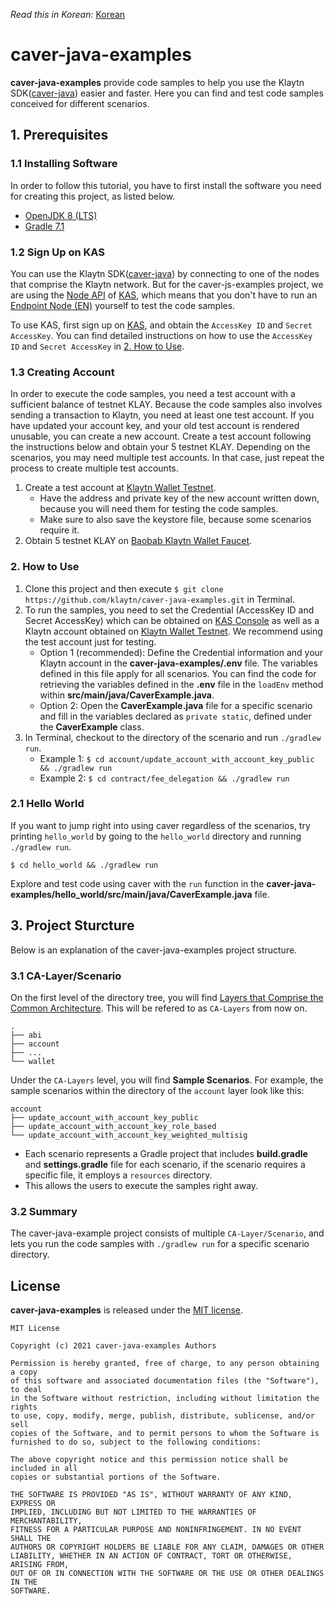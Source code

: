 *Read this in Korean:* [Korean](https://github.com/klaytn/caver-java-examples/blob/master/README.ko.md) 


# caver-java-examples
**caver-java-examples** provide code samples to help you use the Klaytn SDK([caver-java](https://github.com/klaytn/caver-java)) easier and faster. Here you can find and test code samples conceived for different scenarios.

## 1. Prerequisites
### 1.1 Installing Software
In order to follow this tutorial, you have to first install the software you need for creating this project, as listed below.
* [OpenJDK 8 (LTS)](https://adoptopenjdk.net/?variant=openjdk8&jvmVariant=hotspot)
* [Gradle 7.1](https://gradle.org/install/)

### 1.2 Sign Up on KAS
You can use the Klaytn SDK([caver-java](https://github.com/klaytn/caver-java)) by connecting to one of the nodes that comprise the Klaytn network. But for the caver-js-examples project, we are using the [Node API](https://refs.klaytnapi.com/en/node/latest) of [KAS](https://klaytnapi.com), which means that you don't have to run an [Endpoint Node (EN)](https://docs.klaytn.com/node/endpoint-node) yourself to test the code samples.

To use KAS, first sign up on [KAS](https://klaytnapi.com), and obtain the `AccessKey ID` and `Secret AccessKey`.
You can find detailed instructions on how to use the `AccessKey ID` and `Secret AccessKey` in [2. How to Use](https://github.com/klaytn/caver-java-examples#2-how-to-use).

### 1.3 Creating Account
In order to execute the code samples, you need a test account with a sufficient balance of testnet KLAY.
Because the code samples also involves sending a transaction to Klaytn, you need at least one test account. If you have updated your account key, and your old test account is rendered unusable, you can create a new account. Create a test account following the instructions below and obtain your 5 testnet KLAY. Depending on the scenarios, you may need multiple test accounts. In that case, just repeat the process to create multiple test accounts.
1. Create a test account at [Klaytn Wallet Testnet](https://baobab.wallet.klaytn.com/create). 
    * Have the address and private key of the new account written down, because you will need them for testing the code samples.
    * Make sure to also save the keystore file, because some scenarios require it.
2. Obtain 5 testnet KLAY on [Baobab Klaytn Wallet Faucet](https://baobab.wallet.klaytn.com/faucet).

### 2. How to Use
1. Clone this project and then execute `$ git clone https://github.com/klaytn/caver-java-examples.git` in Terminal.
2. To run the samples, you need to set the Credential (AccessKey ID and Secret AccessKey) which can be obtained on [KAS Console](https://console.klaytnapi.com/ko/security/credential) as well as a Klaytn account obtained on [Klaytn Wallet Testnet](https://baobab.wallet.klaytn.com/create). We recommend using the test account just for testing.
    * Option 1 (recommended): Define the Credential information and your Klaytn account in the **caver-java-examples/.env** file. The variables defined in this file apply for all scenarios. You can find the code for retrieving the variables defined in the **.env** file in the `loadEnv` method within **src/main/java/CaverExample.java**.
    * Option 2: Open the **CaverExample.java** file for a specific scenario and fill in the variables declared as `private static`, defined under the **CaverExample** class.
3. In Terminal, checkout to the directory of the scenario and run `./gradlew run`.
    * Example 1: `$ cd account/update_account_with_account_key_public && ./gradlew run`
    * Example 2: `$ cd contract/fee_delegation && ./gradlew run`

### 2.1 Hello World
If you want to jump right into using caver regardless of the scenarios, try printing `hello_world` by going to the `hello_world` directory and running `./gradlew run`.

`$ cd hello_world && ./gradlew run`

Explore and test code using caver with the `run` function in the **caver-java-examples/hello_world/src/main/java/CaverExample.java** file.

## 3. Project Sturcture
Below is an explanation of the caver-java-examples project structure.

### 3.1 CA-Layer/Scenario
On the first level of the directory tree, you will find [Layers that Comprise the Common Architecture](https://kips.klaytn.com/KIPs/kip-34#layer-diagram-of-the-common-architecture). This will be refered to as `CA-Layers` from now on.
```
.
├── abi
├── account
├── ...
└── wallet
```

Under the `CA-Layers` level, you will find **Sample Scenarios**. For example, the sample scenarios within the directory of the `account` layer look like this:
```
account
├── update_account_with_account_key_public
├── update_account_with_account_key_role_based
└── update_account_with_account_key_weighted_multisig
```
* Each scenario represents a Gradle project that includes **build.gradle** and **settings.gradle** file for each scenario, if the scenario requires a specific file, it employs a `resources` directory.
* This allows the users to execute the samples right away.

### 3.2 Summary
The caver-java-example project consists of multiple `CA-Layer/Scenario`, and lets you run the code samples with  `./gradlew run` for a specific scenario directory.

## License
**caver-java-examples** is released under the [MIT license](./LICENSE).

```
MIT License

Copyright (c) 2021 caver-java-examples Authors

Permission is hereby granted, free of charge, to any person obtaining a copy
of this software and associated documentation files (the "Software"), to deal
in the Software without restriction, including without limitation the rights
to use, copy, modify, merge, publish, distribute, sublicense, and/or sell
copies of the Software, and to permit persons to whom the Software is
furnished to do so, subject to the following conditions:

The above copyright notice and this permission notice shall be included in all
copies or substantial portions of the Software.

THE SOFTWARE IS PROVIDED "AS IS", WITHOUT WARRANTY OF ANY KIND, EXPRESS OR
IMPLIED, INCLUDING BUT NOT LIMITED TO THE WARRANTIES OF MERCHANTABILITY,
FITNESS FOR A PARTICULAR PURPOSE AND NONINFRINGEMENT. IN NO EVENT SHALL THE
AUTHORS OR COPYRIGHT HOLDERS BE LIABLE FOR ANY CLAIM, DAMAGES OR OTHER
LIABILITY, WHETHER IN AN ACTION OF CONTRACT, TORT OR OTHERWISE, ARISING FROM,
OUT OF OR IN CONNECTION WITH THE SOFTWARE OR THE USE OR OTHER DEALINGS IN THE
SOFTWARE.
```
